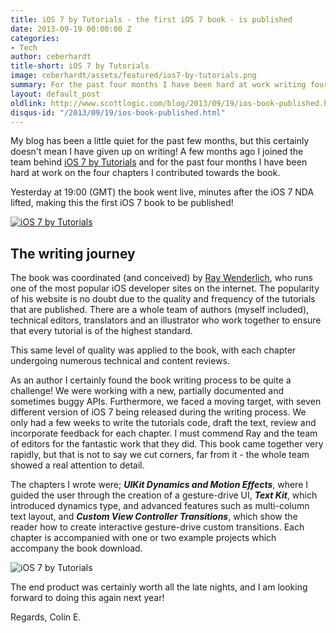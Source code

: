 ```yaml
---
title: iOS 7 by Tutorials - the first iOS 7 book - is published
date: 2013-09-19 00:00:00 Z
categories:
- Tech
author: ceberhardt
title-short: iOS 7 by Tutorials
image: ceberhardt/assets/featured/ios7-by-tutorials.png
summary: For the past four months I have been hard at work writing four chapters for a book, iOS 7 by tutorials. Just yesterday, as the iOS 7 NDA was lifted, the book went on sale.
layout: default_post
oldlink: http://www.scottlogic.com/blog/2013/09/19/ios-book-published.html
disqus-id: "/2013/09/19/ios-book-published.html"
---
```


My blog has been a little quiet for the past few months, but this certainly doesn't mean I have given up on writing! A few months ago I joined the team behind [iOS 7 by Tutorials](http://www.raywenderlich.com/store/ios-7-by-tutorials?source=ceberhardt) and for the past four months I have been hard at work on the four chapters I contributed towards the book.

Yesterday at 19:00 (GMT) the book went live, minutes after the iOS 7 NDA lifted, making this the first iOS 7 book to be published!

<a href="http://www.raywenderlich.com/store/ios-7-by-tutorials?source=ceberhardt"><img src="{{ site.baseurl }}/ceberhardt/assets/ios7-by-tutorials.png" alt="iOS 7 by Tutorials"/></a>

## The writing journey

The book was coordinated (and conceived) by [Ray Wenderlich](http://www.raywenderlich.com/), who runs one of the most popular iOS developer sites on the internet. The popularity of his website is no doubt due to the quality and frequency of the tutorials that are published. There are a whole team of authors (myself included), technical editors, translators and an illustrator who work together to ensure that every tutorial is of the highest standard.

This same level of quality was applied to the book, with each chapter undergoing numerous technical and content reviews. 

As an author I certainly found the book writing process to be quite a challenge! We were working with a new, partially documented and sometimes buggy APIs. Furthermore, we faced a moving target, with seven different version of iOS 7 being released during the writing process. We only had a few weeks to write the tutorials code, draft the text, review and incorporate feedback for each chapter. I must commend Ray and the team of editors for the fantastic work that they did. This book came together very rapidly, but that is not to say we cut corners, far from it - the whole team showed a real attention to detail.

The chapters I wrote were; ***UIKit Dynamics and Motion Effects***, where I guided the user through the creation of a gesture-drive UI, ***Text Kit***, which introduced dynamics type, and advanced features such as multi-column text layout, and ***Custom View Controller Transitions***, which show the reader how to create interactive gesture-drive custom transitions. Each chapter is accompanied with one or two example projects which accompany the book download.

<img src="{{ site.baseurl }}/ceberhardt/assets/ios7-by-tutorials-screenshots.png" alt="iOS 7 by Tutorials"/>


The end product was certainly worth all the late nights, and I am looking forward to doing this again next year!

Regards, Colin E.























